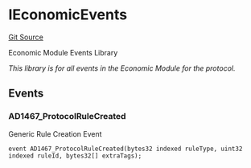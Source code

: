 # IEconomicEvents
[Git Source](https://github.com/thrackle-io/tron/blob/764000f27aa19925e60dae8d757a097eec620706/src/common/IEvents.sol)

Economic Module Events Library

*This library is for all events in the Economic Module for the protocol.*


## Events
### AD1467_ProtocolRuleCreated
Generic Rule Creation Event


```solidity
event AD1467_ProtocolRuleCreated(bytes32 indexed ruleType, uint32 indexed ruleId, bytes32[] extraTags);
```

